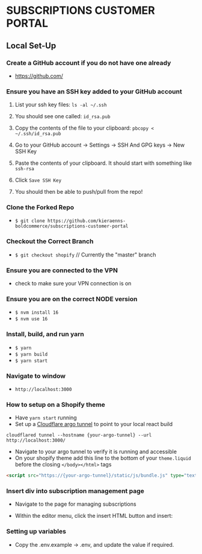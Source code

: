 # SUBSCRIPTIONS CUSTOMER PORTAL

## Local Set-Up

### Create a GitHub account if you do not have one already

- https://github.com/

### Ensure you have an SSH key added to your GitHub account

1. List your ssh key files: 
`ls -al ~/.ssh`

2. You should see one called: 
`id_rsa.pub`

3. Copy the contents of the file to your clipboard: 
`pbcopy < ~/.ssh/id_rsa.pub`

4. Go to your GitHub account -> Settings -> SSH And GPG keys -> New SSH Key

5. Paste the contents of your clipboard. It should start with something like `ssh-rsa`

6. Click `Save SSH Key`

7. You should then be able to push/pull from the repo!

### Clone the Forked Repo

- `$ git clone https://github.com/kieraenns-boldcommerce/subscriptions-customer-portal`

### Checkout the Correct Branch

- `$ git checkout shopify` // Currently the "master" branch

### Ensure you are connected to the VPN

- check to make sure your VPN connection is on

### Ensure you are on the correct NODE version

- `$ nvm install 16`
- `$ nvm use 16`

### Install, build, and run yarn

- `$ yarn`
- `$ yarn build`
- `$ yarn start`

### Navigate to window

- `http://localhost:3000`

### How to setup on a Shopify theme
- Have `yarn start` running
- Set up a [Cloudflare argo tunnel](https://developers.cloudflare.com/cloudflare-one/connections/connect-apps/install-and-setup/tunnel-guide/) to point to your local react build  
```
cloudflared tunnel --hostname {your-argo-tunnel} --url http://localhost:3000/
```
- Navigate to your argo tunnel to verify it is running and accessible
- On your shopify theme add this line to the bottom of your `theme.liquid` before the closing `</body></html>` tags  
```html 
<script src="https://{your-argo-tunnel}/static/js/bundle.js" type="text/javascript"></script>
```

### Insert div into subscription management page
- Navigate to the page for managing subscriptions
- Within the editor menu, click the insert HTML button and insert: 
    
    <div id="subscriptions-customer-portal-root"></div>

### Setting up variables

- Copy the .env.example -> .env, and update the value if required.
